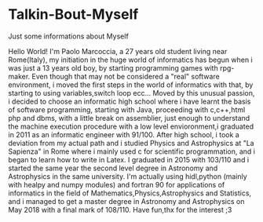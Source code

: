 # Talkin-Bout-Myself
Just some informations about Myself

Hello World! I'm Paolo Marcoccia, a 27 years old student living near Rome(Italy),
my initiation in the huge world of informatics has begun when i was just a 13 years old boy, by starting programming games with rpg-maker. Even though that may not be considered a "real" software environment, i moved the first steps in the world of informatics with that, by starting to using variables,switch loop ecc...
Moved by this unusual passion, i decided to choose an informatic high school where i have learnt the basis of software programming, starting with Java, proceeding with c,c++,html php and dbms, with a little break on assemblier, just enough to understand the machine execution procedure with a low level envioronment,i graduated in 2011 as an informatic engineer with 91/100.
After high school, i took a deviation from my actual path and i studied Physics and Astrophysics at "La Sapienza" in Rome where i mainly used c for scientific programmation, and i began to learn how to write in Latex.
I graduated in 2015 with 103/110 and i started the same year the second level degree in Astronomy and Astrophysics in the same university.
I'm actually using hidl,python (mainly with healpy and numpy modules) and fortran 90 for applications of informatics in the field of Mathematics,Physics,Astrophysics and Statistics, and i managed to get a master degree in Astronomy and Astrophysics on May 2018 with a final mark of 108/110. 
Have fun,thx for the interest ;3
